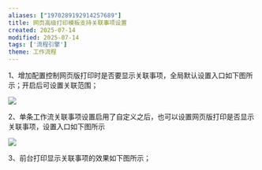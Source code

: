 ```yaml
---
aliases: ["1970289192914257689"]
title: 网页高级打印模板支持关联事项设置
created: 2025-07-14
modified: 2025-07-14
tags: ['流程引擎']
theme: 工作流程
---
```


1、增加配置控制网页版打印时是否要显示关联事项，全局默认设置入口如下图所示；开启后可设置关联范围；

![](https://myhelpdoc.oss-cn-heyuan.aliyuncs.com/mdimages/496a22e4518ffc1937b02660a1d31f31.jpg)

2、单条工作流关联事项设置启用了自定义之后，也可以设置网页版打印是否显示关联事项，设置入口如下图所示

![](https://myhelpdoc.oss-cn-heyuan.aliyuncs.com/mdimages/b6d8226ab4d34244ef420e1e0ef70b36.jpg)

3、前台打印显示关联事项的效果如下图所示；

